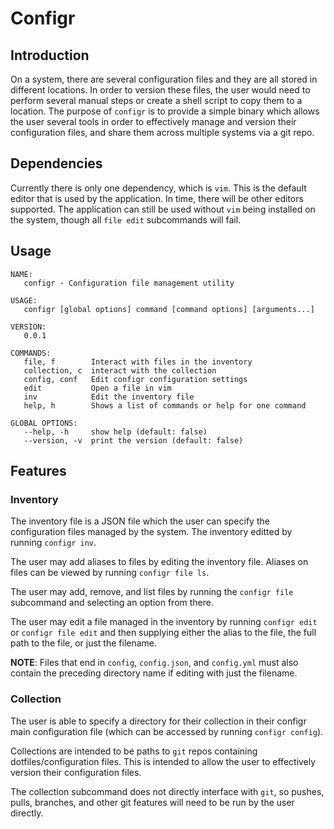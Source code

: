 # Configr

## Introduction

On a system, there are several configuration files and they are all stored in different locations. In order to version these files, the user would need to perform several manual steps or create a shell script to copy them to a location. The purpose of `configr` is to provide a simple binary which allows the user several tools in order to effectively manage and version their configuration files, and share them across multiple systems via a git repo.

## Dependencies

Currently there is only one dependency, which is `vim`. This is the default editor that is used by the application. In time, there will be other editors supported. The application can still be used without `vim` being installed on the system, though all `file edit` subcommands will fail.

## Usage

```
NAME:
   configr - Configuration file management utility

USAGE:
   configr [global options] command [command options] [arguments...]

VERSION:
   0.0.1

COMMANDS:
   file, f        Interact with files in the inventory
   collection, c  interact with the collection
   config, conf   Edit configr configuration settings
   edit           Open a file in vim
   inv            Edit the inventory file
   help, h        Shows a list of commands or help for one command

GLOBAL OPTIONS:
   --help, -h     show help (default: false)
   --version, -v  print the version (default: false)
```

## Features

### Inventory

The inventory file is a JSON file which the user can specify the configuration files managed by the system. The inventory editted by running `configr inv`.

The user may add aliases to files by editing the inventory file. Aliases on files can be viewed by running `configr file ls`. 

The user may add, remove, and list files by running the `configr file` subcommand and selecting an option from there. 

The user may edit a file managed in the inventory by running `configr edit` or `configr file edit` and then supplying either the alias to the file, the full path to the file, or just the filename.

**NOTE**: Files that end in `config`, `config.json`, and `config.yml` must also contain the preceding directory name if editing with just the filename.

### Collection

The user is able to specify a directory for their collection in their configr main configuration file (which can be accessed by running `configr config`). 

Collections are intended to be paths to `git` repos containing dotfiles/configuration files. This is intended to allow the user to effectively version their configuration files.

The collection subcommand does not directly interface with `git`, so pushes, pulls, branches, and other git features will need to be run by the user directly.

